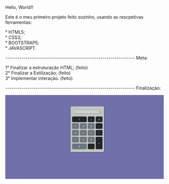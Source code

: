 Hello, World!!

Este é o meu primeiro projeto feito sozinho, usando as rescpetivas ferramentas:

° HTML5; <br>
° CSS3; <br>
° BOOTSTRAP5; <br>
° JAVASCRIPT.

---------------------------------------------------------------- Meta: 


1° Finalizar a estruturação HTML; (feito) <br>
2° Finalizar a Estilização; (feito) <br>
3° Implementar interação. (feito)<br>

---------------------------------------------------------------- Finalização: <br>

<img src="./Imagens/Projeto - Calculadora.png">
